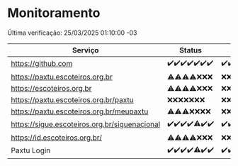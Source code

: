 # Monitoramento

Última verificação: 25/03/2025 01:10:00 -03

|Serviço|Status|Últimas 24h|
|---|---|---|
|https://github.com|<span title="2025-03-18: OK=23">✔️</span><span title="2025-03-19: OK=23">✔️</span><span title="2025-03-20: OK=23">✔️</span><span title="2025-03-21: OK=23">✔️</span><span title="2025-03-22: OK=23">✔️</span><span title="2025-03-23: OK=23">✔️</span><span title="2025-03-24: OK=3">✔️</span>|<span title="24/03/2025 01:11:00 -03 : 200">✔️</span><span title="24/03/2025 02:09:00 -03 : 200">✔️</span><span title="24/03/2025 03:13:00 -03 : 200">✔️</span><span title="24/03/2025 04:09:00 -03 : 200">✔️</span><span title="24/03/2025 05:13:00 -03 : 200">✔️</span><span title="24/03/2025 06:10:00 -03 : 200">✔️</span><span title="24/03/2025 07:10:00 -03 : 200">✔️</span><span title="24/03/2025 08:07:00 -03 : 200">✔️</span><span title="24/03/2025 09:17:00 -03 : 200">✔️</span><span title="24/03/2025 10:19:00 -03 : 200">✔️</span><span title="24/03/2025 11:09:00 -03 : 200">✔️</span><span title="24/03/2025 12:09:00 -03 : 200">✔️</span><span title="24/03/2025 13:11:00 -03 : 200">✔️</span><span title="24/03/2025 14:08:00 -03 : 200">✔️</span><span title="24/03/2025 15:12:00 -03 : 200">✔️</span><span title="24/03/2025 16:06:00 -03 : 200">✔️</span><span title="24/03/2025 17:08:00 -03 : 200">✔️</span><span title="24/03/2025 18:07:00 -03 : 200">✔️</span><span title="24/03/2025 19:08:00 -03 : 200">✔️</span><span title="24/03/2025 20:08:00 -03 : 200">✔️</span><span title="24/03/2025 21:43:00 -03 : 200">✔️</span><span title="24/03/2025 23:18:00 -03 : 200">✔️</span><span title="25/03/2025 00:24:00 -03 : 200">✔️</span><span title="25/03/2025 01:10:00 -03 : 200">✔️</span>|
|https://paxtu.escoteiros.org.br|<span title="2025-03-18: OK=3, Falhas=20">⚠️</span><span title="2025-03-19: OK=2, Falhas=21">⚠️</span><span title="2025-03-20: OK=2, Falhas=21">⚠️</span><span title="2025-03-21: OK=3, Falhas=20">⚠️</span><span title="2025-03-22: Falhas=23">❌</span><span title="2025-03-23: Falhas=23">❌</span><span title="2025-03-24: Falhas=3">❌</span>|<span title="24/03/2025 01:11:00 -03 : 403">❌</span><span title="24/03/2025 02:09:00 -03 : 403">❌</span><span title="24/03/2025 03:13:00 -03 : 403">❌</span><span title="24/03/2025 04:09:00 -03 : 403">❌</span><span title="24/03/2025 05:13:00 -03 : 403">❌</span><span title="24/03/2025 06:10:00 -03 : 403">❌</span><span title="24/03/2025 07:10:00 -03 : 403">❌</span><span title="24/03/2025 08:07:00 -03 : 403">❌</span><span title="24/03/2025 09:17:00 -03 : 403">❌</span><span title="24/03/2025 10:19:00 -03 : 403">❌</span><span title="24/03/2025 11:09:00 -03 : 403">❌</span><span title="24/03/2025 12:09:00 -03 : 403">❌</span><span title="24/03/2025 13:11:00 -03 : 403">❌</span><span title="24/03/2025 14:08:00 -03 : 403">❌</span><span title="24/03/2025 15:12:00 -03 : 403">❌</span><span title="24/03/2025 16:06:00 -03 : 403">❌</span><span title="24/03/2025 17:08:00 -03 : 403">❌</span><span title="24/03/2025 18:07:00 -03 : 403">❌</span><span title="24/03/2025 19:08:00 -03 : 403">❌</span><span title="24/03/2025 20:08:00 -03 : 403">❌</span><span title="24/03/2025 21:43:00 -03 : 403">❌</span><span title="24/03/2025 23:18:00 -03 : 403">❌</span><span title="25/03/2025 00:24:00 -03 : 403">❌</span><span title="25/03/2025 01:10:00 -03 : 403">❌</span>|
|https://escoteiros.org.br|<span title="2025-03-18: OK=1, Falhas=22">⚠️</span><span title="2025-03-19: OK=1, Falhas=22">⚠️</span><span title="2025-03-20: OK=1, Falhas=22">⚠️</span><span title="2025-03-21: OK=1, Falhas=22">⚠️</span><span title="2025-03-22: Falhas=23">❌</span><span title="2025-03-23: Falhas=23">❌</span><span title="2025-03-24: Falhas=3">❌</span>|<span title="24/03/2025 01:11:00 -03 : 403">❌</span><span title="24/03/2025 02:09:00 -03 : 403">❌</span><span title="24/03/2025 03:13:00 -03 : 403">❌</span><span title="24/03/2025 04:09:00 -03 : 403">❌</span><span title="24/03/2025 05:13:00 -03 : 403">❌</span><span title="24/03/2025 06:10:00 -03 : 403">❌</span><span title="24/03/2025 07:10:00 -03 : 403">❌</span><span title="24/03/2025 08:07:00 -03 : 403">❌</span><span title="24/03/2025 09:17:00 -03 : 403">❌</span><span title="24/03/2025 10:19:00 -03 : 403">❌</span><span title="24/03/2025 11:09:00 -03 : 403">❌</span><span title="24/03/2025 12:09:00 -03 : 403">❌</span><span title="24/03/2025 13:11:00 -03 : 403">❌</span><span title="24/03/2025 14:08:00 -03 : 403">❌</span><span title="24/03/2025 15:12:00 -03 : 403">❌</span><span title="24/03/2025 16:06:00 -03 : 403">❌</span><span title="24/03/2025 17:08:00 -03 : 403">❌</span><span title="24/03/2025 18:07:00 -03 : 403">❌</span><span title="24/03/2025 19:08:00 -03 : 403">❌</span><span title="24/03/2025 20:08:00 -03 : 403">❌</span><span title="24/03/2025 21:43:00 -03 : 403">❌</span><span title="24/03/2025 23:18:00 -03 : 403">❌</span><span title="25/03/2025 00:24:00 -03 : 403">❌</span><span title="25/03/2025 01:10:00 -03 : 403">❌</span>|
|https://paxtu.escoteiros.org.br/paxtu|<span title="2025-03-18: Falhas=23">❌</span><span title="2025-03-19: Falhas=23">❌</span><span title="2025-03-20: Falhas=23">❌</span><span title="2025-03-21: Falhas=23">❌</span><span title="2025-03-22: Falhas=23">❌</span><span title="2025-03-23: Falhas=23">❌</span><span title="2025-03-24: Falhas=3">❌</span>|<span title="24/03/2025 01:11:00 -03 : 403">❌</span><span title="24/03/2025 02:09:00 -03 : 403">❌</span><span title="24/03/2025 03:13:00 -03 : 403">❌</span><span title="24/03/2025 04:09:00 -03 : 403">❌</span><span title="24/03/2025 05:13:00 -03 : 403">❌</span><span title="24/03/2025 06:10:00 -03 : 403">❌</span><span title="24/03/2025 07:10:00 -03 : 403">❌</span><span title="24/03/2025 08:07:00 -03 : 403">❌</span><span title="24/03/2025 09:17:00 -03 : 403">❌</span><span title="24/03/2025 10:19:00 -03 : 403">❌</span><span title="24/03/2025 11:09:00 -03 : 403">❌</span><span title="24/03/2025 12:09:00 -03 : 403">❌</span><span title="24/03/2025 13:11:00 -03 : 403">❌</span><span title="24/03/2025 14:08:00 -03 : 403">❌</span><span title="24/03/2025 15:12:00 -03 : 403">❌</span><span title="24/03/2025 16:06:00 -03 : 403">❌</span><span title="24/03/2025 17:08:00 -03 : 403">❌</span><span title="24/03/2025 18:07:00 -03 : 403">❌</span><span title="24/03/2025 19:08:00 -03 : 403">❌</span><span title="24/03/2025 20:08:00 -03 : 403">❌</span><span title="24/03/2025 21:43:00 -03 : 403">❌</span><span title="24/03/2025 23:18:00 -03 : 403">❌</span><span title="25/03/2025 00:24:00 -03 : 403">❌</span><span title="25/03/2025 01:10:00 -03 : 403">❌</span>|
|https://paxtu.escoteiros.org.br/meupaxtu|<span title="2025-03-18: OK=1, Falhas=22">⚠️</span><span title="2025-03-19: OK=1, Falhas=22">⚠️</span><span title="2025-03-20: OK=1, Falhas=22">⚠️</span><span title="2025-03-21: Falhas=23">❌</span><span title="2025-03-22: Falhas=23">❌</span><span title="2025-03-23: Falhas=23">❌</span><span title="2025-03-24: Falhas=3">❌</span>|<span title="24/03/2025 01:11:00 -03 : 403">❌</span><span title="24/03/2025 02:09:00 -03 : 403">❌</span><span title="24/03/2025 03:13:00 -03 : 403">❌</span><span title="24/03/2025 04:09:00 -03 : 403">❌</span><span title="24/03/2025 05:13:00 -03 : 403">❌</span><span title="24/03/2025 06:10:00 -03 : 403">❌</span><span title="24/03/2025 07:10:00 -03 : 403">❌</span><span title="24/03/2025 08:07:00 -03 : 403">❌</span><span title="24/03/2025 09:17:00 -03 : 403">❌</span><span title="24/03/2025 10:19:00 -03 : 403">❌</span><span title="24/03/2025 11:09:00 -03 : 403">❌</span><span title="24/03/2025 12:09:00 -03 : 403">❌</span><span title="24/03/2025 13:11:00 -03 : 403">❌</span><span title="24/03/2025 14:08:00 -03 : 403">❌</span><span title="24/03/2025 15:12:00 -03 : 403">❌</span><span title="24/03/2025 16:06:00 -03 : 403">❌</span><span title="24/03/2025 17:08:00 -03 : 403">❌</span><span title="24/03/2025 18:07:00 -03 : 403">❌</span><span title="24/03/2025 19:08:00 -03 : 403">❌</span><span title="24/03/2025 20:08:00 -03 : 403">❌</span><span title="24/03/2025 21:43:00 -03 : 403">❌</span><span title="24/03/2025 23:18:00 -03 : 403">❌</span><span title="25/03/2025 00:24:00 -03 : 403">❌</span><span title="25/03/2025 01:10:00 -03 : 403">❌</span>|
|https://sigue.escoteiros.org.br/siguenacional|<span title="2025-03-18: OK=23">✔️</span><span title="2025-03-19: OK=23">✔️</span><span title="2025-03-20: OK=23">✔️</span><span title="2025-03-21: OK=23">✔️</span><span title="2025-03-22: OK=22, Falhas=1">⚠️</span><span title="2025-03-23: OK=23">✔️</span><span title="2025-03-24: OK=3">✔️</span>|<span title="24/03/2025 01:11:00 -03 : 200">✔️</span><span title="24/03/2025 02:09:00 -03 : 200">✔️</span><span title="24/03/2025 03:13:00 -03 : 200">✔️</span><span title="24/03/2025 04:09:00 -03 : 200">✔️</span><span title="24/03/2025 05:13:00 -03 : 200">✔️</span><span title="24/03/2025 06:10:00 -03 : 200">✔️</span><span title="24/03/2025 07:10:00 -03 : 200">✔️</span><span title="24/03/2025 08:07:00 -03 : 200">✔️</span><span title="24/03/2025 09:17:00 -03 : 200">✔️</span><span title="24/03/2025 10:19:00 -03 : 200">✔️</span><span title="24/03/2025 11:09:00 -03 : 200">✔️</span><span title="24/03/2025 12:09:00 -03 : 200">✔️</span><span title="24/03/2025 13:11:00 -03 : 200">✔️</span><span title="24/03/2025 14:08:00 -03 : 200">✔️</span><span title="24/03/2025 15:12:00 -03 : 200">✔️</span><span title="24/03/2025 16:06:00 -03 : 200">✔️</span><span title="24/03/2025 17:08:00 -03 : 502">❌</span><span title="24/03/2025 18:07:00 -03 : 200">✔️</span><span title="24/03/2025 19:08:00 -03 : 200">✔️</span><span title="24/03/2025 20:08:00 -03 : 200">✔️</span><span title="24/03/2025 21:43:00 -03 : 200">✔️</span><span title="24/03/2025 23:18:00 -03 : 200">✔️</span><span title="25/03/2025 00:24:00 -03 : 200">✔️</span><span title="25/03/2025 01:10:00 -03 : 200">✔️</span>|
|https://id.escoteiros.org.br/|<span title="2025-03-18: OK=2, Falhas=21">⚠️</span><span title="2025-03-19: OK=3, Falhas=20">⚠️</span><span title="2025-03-20: OK=5, Falhas=18">⚠️</span><span title="2025-03-21: OK=4, Falhas=19">⚠️</span><span title="2025-03-22: Falhas=23">❌</span><span title="2025-03-23: Falhas=23">❌</span><span title="2025-03-24: Falhas=3">❌</span>|<span title="24/03/2025 01:11:00 -03 : 403">❌</span><span title="24/03/2025 02:09:00 -03 : 403">❌</span><span title="24/03/2025 03:13:00 -03 : 403">❌</span><span title="24/03/2025 04:09:00 -03 : 403">❌</span><span title="24/03/2025 05:13:00 -03 : 403">❌</span><span title="24/03/2025 06:10:00 -03 : 403">❌</span><span title="24/03/2025 07:10:00 -03 : 403">❌</span><span title="24/03/2025 08:07:00 -03 : 403">❌</span><span title="24/03/2025 09:17:00 -03 : 403">❌</span><span title="24/03/2025 10:19:00 -03 : 403">❌</span><span title="24/03/2025 11:09:00 -03 : 403">❌</span><span title="24/03/2025 12:09:00 -03 : 403">❌</span><span title="24/03/2025 13:11:00 -03 : 403">❌</span><span title="24/03/2025 14:08:00 -03 : 403">❌</span><span title="24/03/2025 15:12:00 -03 : 403">❌</span><span title="24/03/2025 16:06:00 -03 : 403">❌</span><span title="24/03/2025 17:08:00 -03 : 403">❌</span><span title="24/03/2025 18:07:00 -03 : 403">❌</span><span title="24/03/2025 19:08:00 -03 : 403">❌</span><span title="24/03/2025 20:08:00 -03 : 403">❌</span><span title="24/03/2025 21:43:00 -03 : 403">❌</span><span title="24/03/2025 23:18:00 -03 : 403">❌</span><span title="25/03/2025 00:24:00 -03 : 403">❌</span><span title="25/03/2025 01:10:00 -03 : 403">❌</span>|
|Paxtu Login|<span title="2025-03-18: OK=23">✔️</span><span title="2025-03-19: OK=23">✔️</span><span title="2025-03-20: OK=23">✔️</span><span title="2025-03-21: OK=23">✔️</span><span title="2025-03-22: OK=22, Falhas=1">⚠️</span><span title="2025-03-23: OK=23">✔️</span><span title="2025-03-24: OK=3">✔️</span>|<span title="24/03/2025 01:11:00 -03 : 200">✔️</span><span title="24/03/2025 02:09:00 -03 : 200">✔️</span><span title="24/03/2025 03:13:00 -03 : 200">✔️</span><span title="24/03/2025 04:09:00 -03 : 200">✔️</span><span title="24/03/2025 05:13:00 -03 : 200">✔️</span><span title="24/03/2025 06:10:00 -03 : 200">✔️</span><span title="24/03/2025 07:10:00 -03 : 200">✔️</span><span title="24/03/2025 08:07:00 -03 : 200">✔️</span><span title="24/03/2025 09:17:00 -03 : 200">✔️</span><span title="24/03/2025 10:19:00 -03 : 200">✔️</span><span title="24/03/2025 11:09:00 -03 : 200">✔️</span><span title="24/03/2025 12:09:00 -03 : 200">✔️</span><span title="24/03/2025 13:11:00 -03 : 200">✔️</span><span title="24/03/2025 14:08:00 -03 : 200">✔️</span><span title="24/03/2025 15:12:00 -03 : 200">✔️</span><span title="24/03/2025 16:06:00 -03 : 200">✔️</span><span title="24/03/2025 17:08:00 -03 : 502">❌</span><span title="24/03/2025 18:07:00 -03 : 200">✔️</span><span title="24/03/2025 19:08:00 -03 : 200">✔️</span><span title="24/03/2025 20:08:00 -03 : 200">✔️</span><span title="24/03/2025 21:43:00 -03 : 200">✔️</span><span title="24/03/2025 23:18:00 -03 : 200">✔️</span><span title="25/03/2025 00:24:00 -03 : 200">✔️</span><span title="25/03/2025 01:10:00 -03 : 200">✔️</span>|
